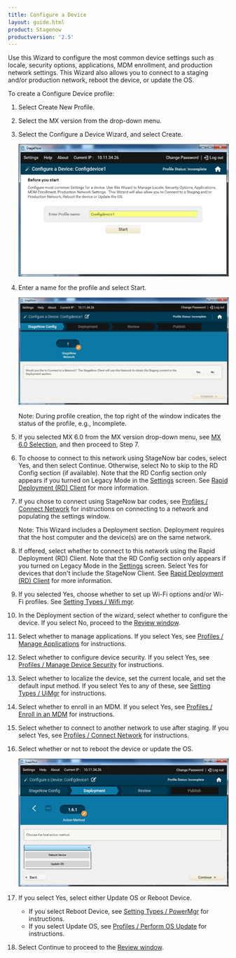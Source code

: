 ```yaml
---
title: Configure a Device
layout: guide.html
product: Stagenow
productversion: '2.5'
---
```

Use this Wizard to configure the most common device settings such as locale, security options, applications, MDM enrollment, and production network settings.  This Wizard also allows you to connect to a staging and/or production network, reboot the device, or update the OS. 

To create a Configure Device profile:

1. Select Create New Profile.

2. Select the MX version from the drop-down menu.

3. Select the Configure a Device Wizard, and select Create.

    ![img](../../images/profiles/configdevice_name.jpg)

4. Enter a name for the profile and select Start.

    ![img](../../images/profiles/configdevice_connectSN.jpg)

    Note: During profile creation, the top right of the window indicates the status of the profile, e.g., Incomplete.

5. If you selected MX 6.0 from the MX version drop-down menu, see [MX 6.0 Selection](../../stagingprofiles?MX%206.0%20Selection), and then proceed to Step 7.

6. To choose to connect to this network using StageNow bar codes, select Yes, and then select Continue. Otherwise, select No to skip to the RD Config section (if available). Note that the RD Config section only appears if you turned on Legacy Mode in the [Settings](../../gettingstarted?Settings) screen. See [Rapid Deployment (RD) Client](../../stageclient?Rapid%20Deployment%20Client) for more information.

7. If you chose to connect using StageNow bar codes, see [Profiles / Connect Network](../../Profiles/ConnectNetwork) for instructions on connecting to a network and populating the settings window.

    Note: This Wizard includes a Deployment section. Deployment requires that the host computer and the device(s) are on the same network. 

8. If offered, select whether to connect to this network using the Rapid Deployment (RD) Client. Note that the RD Config section only appears if you turned on Legacy Mode in the [Settings](../../gettingstarted?Settings) screen. Select Yes for devices that don't include the StageNow Client. See [Rapid Deployment (RD) Client](../../stageclient?Rapid%20Deployment%20Client) for more information.

9. If you selected Yes, choose whether to set up Wi-Fi options and/or Wi-Fi profiles. See [Setting Types / Wifi mgr](../../csp/wifi).

10. In the Deployment section of the wizard, select whether to configure the device. If you select No, proceed to the [Review window](../../stagingprofiles?Review).

11. Select whether to manage applications. If you select Yes, see [Profiles / Manage Applications](../../Profiles/manageapps) for instructions.

12. Select whether to configure device security. If you select Yes, see [Profiles / Manage Device Security](../../Profiles/managesecurity) for instructions.

13. Select whether to localize the device, set the current locale, and set the default input method.  If you select Yes to any of these, see [Setting Types / UiMgr](../../csp/ui) for instructions.

14. Select whether to enroll in an MDM. If you select Yes, see [Profiles / Enroll in an MDM](../../Profiles/enrollmdm) for instructions.

15. Select whether to connect to another network to use after staging. If you select Yes, see [Profiles / Connect Network](../../Profiles/ConnectNetwork) for instructions.

16. Select whether or not to reboot the device or update the OS. 

    ![img](../../images/profiles/configdevice_reboot.jpg)

17. If you select Yes, select either Update OS or Reboot Device.

    * If you select Reboot Device, see [Setting Types / PowerMgr](../../csp/power) for instructions.
    * If you select Update OS, see [Profiles / Perform OS Update](../../Profiles/osupdate) for instructions.


18. Select Continue to proceed to the [Review window](../../stagingprofiles?Review).

